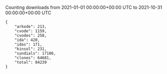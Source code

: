 
Counting downloads from 2021-01-01 00:00:00+00:00 UTC to 2021-10-31 00:00:00+00:00 UTC

```
{
    "arkode": 213,
    "cvode": 1159,
    "cvodes": 258,
    "ida": 420,
    "idas": 171,
    "kinsol": 231,
    "sundials": 17106,
    "clones": 64681,
    "total": 84239
}
```
